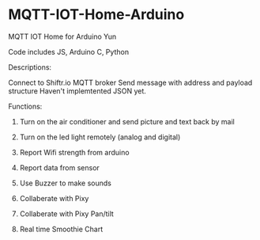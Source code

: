 # MQTT-IOT-Home-Arduino
MQTT IOT Home for Arduino Yun

Code includes JS, Arduino C, Python

Descriptions:

Connect to Shiftr.io MQTT broker
Send message with address and payload structure
Haven't implemtented JSON yet.

Functions:


1. Turn on the air conditioner and send picture and text back by mail

2. Turn on the led light remotely (analog and digital)

3. Report Wifi strength from arduino

4. Report data from sensor

5. Use Buzzer to make sounds

6. Collaberate with Pixy

7. Collaberate with Pixy Pan/tilt

8. Real time Smoothie Chart
